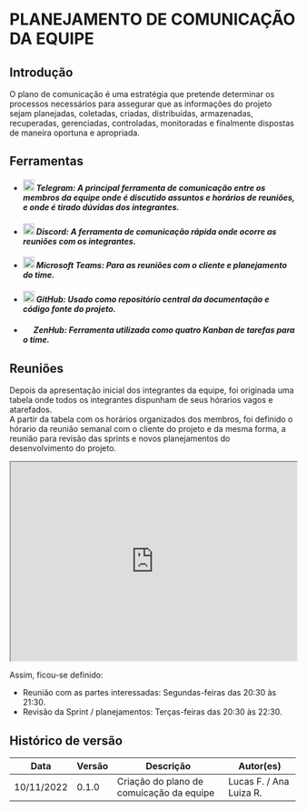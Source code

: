# PLANEJAMENTO DE COMUNICAÇÃO DA EQUIPE

 
## Introdução

O plano de comunicação é uma estratégia que pretende determinar os processos necessários para assegurar que as informações do projeto sejam planejadas, coletadas, criadas, distribuídas, armazenadas, recuperadas, gerenciadas, controladas, monitoradas e finalmente dispostas de maneira oportuna e apropriada.

## Ferramentas

<div>
<ul>
    <li>
        <h5><img src="https://www.freepnglogos.com/uploads/telegram-logo-png-0.png" height="20px" width="20px"> Telegram: A principal ferramenta de comunicação entre os membros da equipe onde é discutido assuntos e horários de reuniões, e onde é tirado dúvidas dos integrantes.
    <li>
        <h5><img src="https://www.freepnglogos.com/uploads/discord-logo-png/discord-logo-logodownload-download-logotipos-1.png" height="20px" width="20px"> Discord: A ferramenta de comunicação rápida onde ocorre as reuniões com os integrantes.
    <li>
        <h5><img src="https://d1fdloi71mui9q.cloudfront.net/KG6Bw8GRJOgOyoDgxblL_wKaXXL2c0b1Zi2DP" height="20px" width="20px"> Microsoft Teams: Para as reuniões com o cliente e planejamento do time.
    <li>
        <h5><img src="https://pngimg.com/uploads/github/github_PNG40.png" height="20px" width="20px"> GitHub: Usado como repositório central da documentação e código fonte do projeto.
    <li>
        <h5><img src="https://app.zenhub.com/dist/favicon/apple-touch-icon.png" height="15px" width="15px"> ZenHub: Ferramenta utilizada como quatro Kanban de tarefas para o time.
</ul>
</div>

## Reuniões

Depois da apresentação inicial dos integrantes da equipe, foi originada uma tabela onde todos os integrantes dispunham de seus hórarios vagos e atarefados.  
A partir da tabela com os horários organizados dos membros, foi definido o hórario da reunião semanal com o cliente do projeto e da mesma forma, a reunião para revisão das sprints e novos planejamentos do desenvolvimento do projeto.

<iframe src="https://docs.google.com/spreadsheets/d/e/2PACX-1vTh0BGFORi37QF6E6ZyZilFxJFGmx2U9zgp_c6G0ith2z59_gO4yoaRBf4f1WzxNp47ec_7E5RAzMzH/pubhtml?gid=0&amp;single=true&amp;widget=true&amp;headers=false" width = "100%" height = "350px"></iframe>

Assim, ficou-se definido:

- Reunião com as partes interessadas: Segundas-feiras das 20:30 às 21:30.
- Revisão da Sprint / planejamentos: Terças-feiras das 20:30 às 22:30.

## Histórico de versão

| Data       | Versão | Descrição                                                        | Autor(es)                  |
| ---------- | ------ | ---------------------------------------------------------------- | -------------------------- |
| 10/11/2022 | 0.1.0  | Criação do plano de comuicação  da equipe                        | Lucas F. / Ana Luiza R.    |
